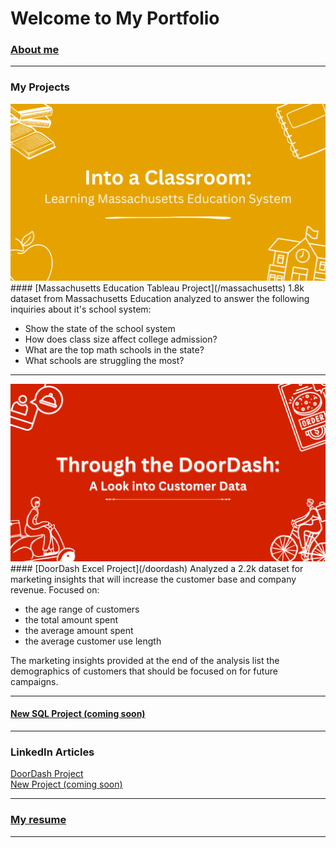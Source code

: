 # Welcome to My Portfolio

### [About me](/aboutme)

---

### My Projects

<img src="images/Massachusetts_CaseStudy.png?raw=true"/>
#### [Massachusetts Education Tableau Project](/massachusetts)
1.8k dataset from Massachusetts Education analyzed to answer the following inquiries about it's school system:
<ul>
  <li>Show the state of the school system</li>
  <li>How does class size affect college admission?</li>
  <li>What are the top math schools in the state?</li>
  <li>What schools are struggling the most?</li>
</ul>

---
<img src="images/DoorDash_CaseStudy.png?raw=true"/>
#### [DoorDash Excel Project](/doordash)
Analyzed a 2.2k dataset for marketing insights that will increase the customer base and company revenue. Focused on:
<ul>
  <li>the age range of customers</li>
  <li>the total amount spent</li>
  <li>the average amount spent</li>
  <li>the average customer use length</li>
</ul>
The marketing insights provided at the end of the analysis list the demographics of customers that should be focused on for future campaigns.

---
#### [New SQL Project (coming soon)](/link)

---

### LinkedIn Articles

[DoorDash Project](https://www.linkedin.com/pulse/through-doordash-look-customer-data-xavier-quinn/)  <br>
[New Project (coming soon)](/link)  <br>

---

### [My resume](files/XavierQuinn_Resume.pdf)

---


